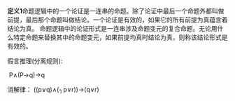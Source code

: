 **定义1**命题逻辑中的一个论证是一连串的命题。除了论证中最后一个命题外都叫做前提，最后那个命题叫做结论。一个论证是有效的，如果它的所有前提为真蕴含着结论为真。
    命题逻辑中的论证形式是一连串涉及命题变元的复合命题。无论用什么特定命题来替换其中的命题变元，如果前提均真时结论为真，则称该结论形式是有效的。



假言推理(分离规则):

​        P∧(P->q)->q

消解律：
        ((p∨q)∧(┐p∨r))->(q∨r)